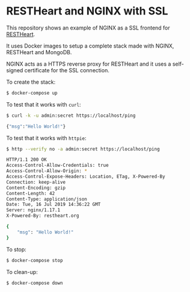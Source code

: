# RESTHeart and NGINX with SSL

This repository shows an example of NGINX as a SSL frontend for [RESTHeart](https://github.com/SoftInstigate/restheart/).

It uses Docker images to setup a complete stack made with NGINX, RESTHeart and MongoDB.

NGINX acts as a HTTPS reverse proxy for RESTHeart and it uses a self-signed certificate for the SSL connection.

To create the stack:

```bash
$ docker-compose up
```

To test that it works with `curl`:

```bash
$ curl -k -u admin:secret https://localhost/ping

{"msg":"Hello World!"}
```

To test that it works with `httpie`:

```bash
$ http --verify no -a admin:secret https://localhost/ping

HTTP/1.1 200 OK
Access-Control-Allow-Credentials: true
Access-Control-Allow-Origin: *
Access-Control-Expose-Headers: Location, ETag, X-Powered-By
Connection: keep-alive
Content-Encoding: gzip
Content-Length: 42
Content-Type: application/json
Date: Tue, 16 Jul 2019 14:36:22 GMT
Server: nginx/1.17.1
X-Powered-By: restheart.org

{
    "msg": "Hello World!"
}

```

To stop:

```bash
$ docker-compose stop
```

To clean-up:

```bash
$ docker-compose down
```
